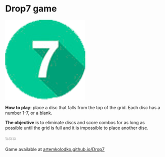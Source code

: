 # Drop7 game
![Drop7 Logo](/img/drop7share.png) </br>

<b>How to play</b>: place a disc that falls from the top of the grid. Each disc has a number 1-7, or a blank.

<b>The objective</b> is to eliminate discs and score combos for as long as possible until the grid is full and it is impossible to place another disc.
</br></br>:boom::boom::boom:</br></br>
Game available at [artemkolodko.github.io/Drop7](http://artemkolodko.github.io/Drop7/)
